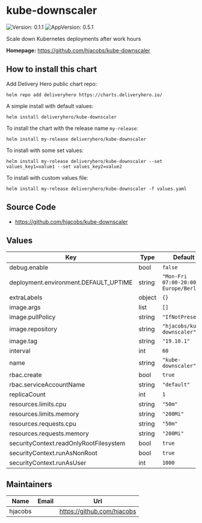 # kube-downscaler

![Version: 0.1.1](https://img.shields.io/badge/Version-0.1.1-informational?style=flat-square) ![AppVersion: 0.5.1](https://img.shields.io/badge/AppVersion-0.5.1-informational?style=flat-square)

Scale down Kubernetes deployments after work hours

**Homepage:** <https://github.com/hjacobs/kube-downscaler>

## How to install this chart

Add Delivery Hero public chart repo:

```console
helm repo add deliveryhero https://charts.deliveryhero.io/
```

A simple install with default values:

```console
helm install deliveryhero/kube-downscaler
```

To install the chart with the release name `my-release`:

```console
helm install my-release deliveryhero/kube-downscaler
```

To install with some set values:

```console
helm install my-release deliveryhero/kube-downscaler --set values_key1=value1 --set values_key2=value2
```

To install with custom values file:

```console
helm install my-release deliveryhero/kube-downscaler -f values.yaml
```

## Source Code

* <https://github.com/hjacobs/kube-downscaler>

## Values

| Key | Type | Default | Description |
|-----|------|---------|-------------|
| debug.enable | bool | `false` |  |
| deployment.environment.DEFAULT_UPTIME | string | `"Mon-Fri 07:00-20:00 Europe/Berlin"` |  |
| extraLabels | object | `{}` |  |
| image.args | list | `[]` |  |
| image.pullPolicy | string | `"IfNotPresent"` |  |
| image.repository | string | `"hjacobs/kube-downscaler"` |  |
| image.tag | string | `"19.10.1"` |  |
| interval | int | `60` |  |
| name | string | `"kube-downscaler"` |  |
| rbac.create | bool | `true` |  |
| rbac.serviceAccountName | string | `"default"` |  |
| replicaCount | int | `1` |  |
| resources.limits.cpu | string | `"50m"` |  |
| resources.limits.memory | string | `"200Mi"` |  |
| resources.requests.cpu | string | `"50m"` |  |
| resources.requests.memory | string | `"200Mi"` |  |
| securityContext.readOnlyRootFilesystem | bool | `true` |  |
| securityContext.runAsNonRoot | bool | `true` |  |
| securityContext.runAsUser | int | `1000` |  |

## Maintainers

| Name | Email | Url |
| ---- | ------ | --- |
| hjacobs |  | https://github.com/hjacobs |
